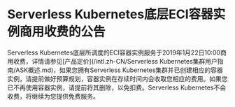 # Serverless Kubernetes底层ECI容器实例商用收费的公告

Serverless Kubernetes底层所调度的ECI容器实例服务于2019年1月22日10:00商用收费，详情请参见[产品定价](/intl.zh-CN/Serverless Kubernetes集群用户指南/ASK概述.md)，如果您拥有Serverless Kubernetes集群并已创建相应的容器实例，请提前做好预算规划，容器实例在存续时间内会收取您相应的费用。如果您已不再使用容器实例，请提前将其删除，以免扣费。Serverless Kubernetes不会收费，将继续为您提供免费服务。

